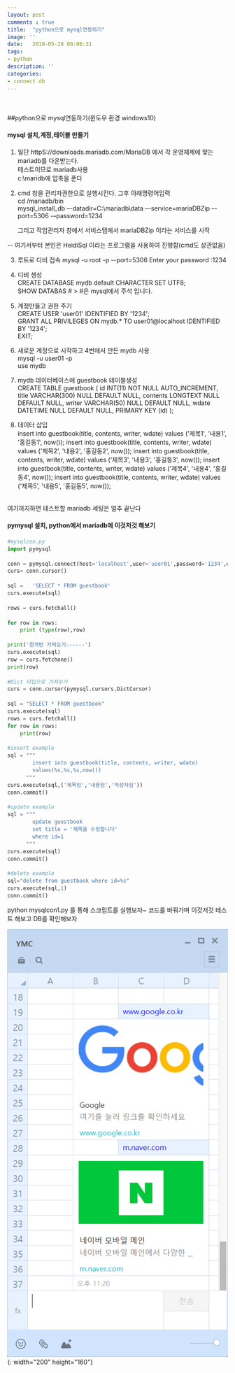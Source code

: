```yaml
---
layout: post
comments : true
title:  "python으로 mysql연동하기"
image: ''
date:   2019-05-28 00:06:31
tags:
- python
description: ''
categories:
- connect db
---
```





<br>
<br>
##python으로 mysql연동하기(윈도우 환경 windows10)

<h4>mysql 설치,계정,테이블 만들기</h4>

1. 일단  httpS://downloads.mariadb.com/MariaDB 에서 각 운영체제에 맞는 mariadb를 다운받는다.<br/>
    테스트이므로 mariadb사용<br/>
    c:\maridb에 압축을 푼다<br/>

2. cmd 창을 관리자권한으로 실행시킨다. 그후 아래명령어입력<br/>
    cd /mariadb/bin<br/>
    mysql_install_db –-datadir=C:\mariadb\data –-service=mariaDBZip –-port=5306 -–password=1234<br/>

    그리고 작업관리자 창에서 서비스탭에서 mariaDBZip 이라는 서비스를 시작<br/>

-- 여기서부터 본인은 HeidiSql 이라는 프로그램을 사용하여 진행함(cmd도 상관없음)

3. 루트로 디비 접속 
    mysql -u root -p --port=5306
    Enter your password :1234

4. 디비 생성<br/>
    CREATE DATABASE mydb default CHARACTER SET UTF8;<br/>
    SHOW DATABAS # > #은 mysql에서 주석 입니다.<br/>

5. 계정만들고 권한 주기<br/>
    CREATE USER 'user01' IDENTIFIED BY '1234';<br/>
    GRANT ALL PRIVILEGES ON mydb.* TO user01@localhost IDENTIFIED BY '1234';<br/>
    EXIT;<br/>

6. 새로운 계정으로 시작하고 4번에서 만든 mydb 사용<br/>
    mysql -u user01 -p<br/>
    use mydb<br/>

7. mydb 데이터베이스에 guestbook 테이블생성<br/>
    CREATE TABLE guestbook (
        id INT(11) NOT NULL AUTO_INCREMENT,
        title VARCHAR(300) NULL DEFAULT NULL,
        contents LONGTEXT NULL DEFAULT NULL,
        writer VARCHAR(50) NULL DEFAULT NULL,
        wdate DATETIME NULL DEFAULT NULL,
        PRIMARY KEY (id)
    );

8. 데이터 삽입<br/>
    insert into guestbook(title, contents, writer, wdate) values
    ('제목1', '내용1', '홍길동1', now());
    insert into guestbook(title, contents, writer, wdate) values
    ('제목2', '내용2', '홍길동2', now());
    insert into guestbook(title, contents, writer, wdate) values
    ('제목3', '내용3', '홍길동3', now());
    insert into guestbook(title, contents, writer, wdate) values
    ('제목4', '내용4', '홍길동4', now());
    insert into guestbook(title, contents, writer, wdate) values
    ('제목5', '내용5', '홍길동5', now());
<br/>
여기까지하면 테스트할 mariadb 세팅은 얼추 끝난다<br/>

<h4>pymysql 설치, python에서 mariadb에 이것저것 해보기</h4>


```python
#mysqlcon.py
import pymysql

conn = pymysql.connect(host='localhost',user='user01',password='1234',db='mydb',port=5306)
curs= conn.cursor()

sql =   'SELECT * FROM guestbook'
curs.execute(sql)

rows = curs.fetchall()

for row in rows:
    print (type(row),row)

print('한개만 가져오기------')
curs.execute(sql)
row = curs.fetchone()
print(row)

#Dict 타입으로 가져오기
curs = conn.cursor(pymysql.cursors.DictCursor)

sql = "SELECT * FROM guestbook"
curs.execute(sql)
rows = curs.fetchall()
for row in rows:
    print(row)

#insert example
sql = """
        insert into guestbook(title, contents, writer, wdate)
        values(%s,%s,%s,now())
      """
curs.execute(sql,('제목임','내용임','작성자임'))
conn.commit()

#update example
sql = """
        update guestbook
        set title = '제목을 수정합니다'
        where id=1
      """
curs.execute(sql)
conn.commit()

#delete example
sql="delete from guestbook where id=%s"
curs.execute(sql,1)
conn.commit()
```

python mysqlcon1.py 를 통해 스크립트를 실행보자~
코드를 바꿔가며 이것저것 테스트 해보고 DB를 확인해보자

![heidiSQL을 통해 확인한 DB](/assets/img/2019-05-27-ogtag1.png){: width="200" height="160"}
